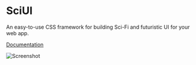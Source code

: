 # SciUI
An easy-to-use CSS framework for building Sci-Fi and futuristic UI for your web app.

[Documentation](https://sciui.andersmmg.ga/docs.html)

![Screenshot](https://user-images.githubusercontent.com/16022203/130305228-80929399-8c7a-4354-a29b-a6d8cc775a57.png)
